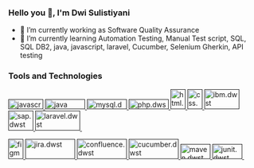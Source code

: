 ### Hello you 👋, I'm Dwi Sulistiyani

<!--
**sulistiyanidwi/sulistiyanidwi** is a ✨ _special_ ✨ repository because its `README.md` (this file) appears on your GitHub profile.
-->

- 🔭 I’m currently working as Software Quality Assurance 
- 🌱 I’m currently learning Automation Testing, Manual Test script, SQL, SQL DB2, java, javascript, laravel, Cucumber, Selenium
      Gherkin, API testing
      
### Tools and Technologies

<p align="left"> <a href="" target="_blank" rel="dwst"> <img src="https://www.vectorlogo.zone/logos/javascript/javascript-horizontal.svg" alt="javascript" width="70" height="20"/> </a> <a href="https://git-scm.com/" target="_blank" rel="dwst"> <img 

<p align="left"> <a href="" target="_blank" rel="dwst"> <img src="https://www.vectorlogo.zone/logos/java/java-horizontal.svg" alt="java" width="80" height="20"/> </a> <a href="https://git-scm.com/" target="_blank" rel="dwst"> <img 

<p align="left"> <a href="" target="_blank" rel="dwst"> <img src="https://www.vectorlogo.zone/logos/mysql/mysql-horizontal.svg" alt="mysql.dwst" width="80" height="20"/> </a> <a href="https://git-scm.com/" target="_blank" rel="dwst"> <img 

<p align="left"> <a href="" target="_blank" rel="dwst"> <img src="https://www.vectorlogo.zone/logos/php/php-horizontal.svg" alt="php.dwst" width="80" height="20"/> </a> <a href="https://git-scm.com/" target="_blank" rel="dwst"> <img 

<p align="left"> <a href="" target="_blank" rel="dwst"> <img src="https://www.vectorlogo.zone/logos/w3_html5/w3_html5-icon.svg" alt="html.dwst" width="30" height="40"/> </a> <a href="https://git-scm.com/" target="_blank" rel="dwst"> <img 

<p align="left"> <a href="" target="_blank" rel="dwst"> <img src="https://www.vectorlogo.zone/logos/w3_css/w3_css-icon.svg" alt="css.dwst" width="30" height="40"/> </a> <a href="https://git-scm.com/" target="_blank" rel="dwst"> <img 

<p align="left"> <a href="" target="_blank" rel="dwst"> <img src="https://www.vectorlogo.zone/logos/ibm/ibm-icon.svg" alt="ibm.dwst" width="70" height="40"/> </a> <a href="https://git-scm.com/" target="_blank" rel="dwst"> <img 

<p align="left"> <a href="" target="_blank" rel="dwst"> <img src="https://www.vectorlogo.zone/logos/sap/sap-icon.svg" alt="sap.dwst" width="50" height="40"/> </a> <a href="https://git-scm.com/" target="_blank" rel="dwst"> <img 


<p align="left"> <a href="" target="_blank" rel="dwst"> <img src="https://www.vectorlogo.zone/logos/laravel/laravel-ar21.svg" alt="laravel.dwst" width="90" height="40"/> </a> <a href="https://git-scm.com/" target="_blank" rel="dwst"> <img 

<img>

<p align="left"> <a href="" target="_blank" rel="dwst"> <img src="https://www.vectorlogo.zone/logos/figma/figma-icon.svg" alt="figma" width="30" height="40"/> </a> <a href="https://git-scm.com/" target="_blank" rel="dwst"> <img 

<p align="left"> <a href="" target="_blank" rel="dwst"> <img src="https://www.vectorlogo.zone/logos/atlassian_jira/atlassian_jira-ar21.svg" alt="jira.dwst" width="100" height="40"/> </a> <a href="https://git-scm.com/" target="_blank" rel="dwst"> <img 

<p align="left"> <a href="" target="_blank" rel="dwst"> <img src="https://upload.wikimedia.org/wikipedia/commons/8/88/Atlassian_Confluence_2017_logo.svg" alt="confluence.dwst" width="100" height="40"/> </a> <a href="https://git-scm.com/" target="_blank" rel="dwst"> <img 

<p align="left"> <a href="" target="_blank" rel="dwst"> <img src="https://www.vectorlogo.zone/logos/cucumberio/cucumberio-ar21.svg" alt="cucumber.dwst" width="100" height="40"/> </a> <a href="https://git-scm.com/" target="_blank" rel="dwst"> <img 

<p align="left"> <a href="" target="_blank" rel="dwst"> <img src="https://upload.wikimedia.org/wikipedia/commons/5/52/Apache_Maven_logo.svg" alt="maven.dwst" width="60" height="30"/> </a> <a href="https://git-scm.com/" target="_blank" rel="dwst"> <img 

<p align="left"> <a href="" target="_blank" rel="dwst"> <img src="https://upload.wikimedia.org/wikipedia/commons/5/59/JUnit_5_Banner.png" alt="junit.dwst" width="60" height="30"/> </a> <a href="https://git-scm.com/" target="_blank" rel="dwst"> <img 

